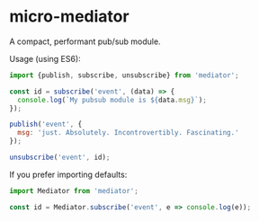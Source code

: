 # micro-mediator
A compact, performant pub/sub module.

Usage (using ES6):

```javascript
import {publish, subscribe, unsubscribe} from 'mediator';

const id = subscribe('event', (data) => {
  console.log(`My pubsub module is ${data.msg}`);
});

publish('event', {
  msg: 'just. Absolutely. Incontrovertibly. Fascinating.'
});

unsubscribe('event', id);
```

If you prefer importing defaults:

```javascript
import Mediator from 'mediator';

const id = Mediator.subscribe('event', e => console.log(e));
```
